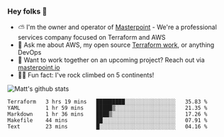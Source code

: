 

### Hey folks 👋

- ⛅️ I'm the owner and operator of [Masterpoint](https://masterpoint.io) - We're a professional services company focused on Terraform and AWS
- 💬 Ask me about AWS, my open source [Terraform work](https://github.com/masterpointio?q=terraform&type=&language=hcl), or anything DevOps
- 🔨 Want to work together on an upcoming project? Reach out via [masterpoint.io](https://masterpoint.io)
- 🧗‍♂️ Fun fact: I've rock climbed on 5 continents! 


![Matt's github stats](https://github-readme-stats.vercel.app/api?username=Gowiem&count_private=true&theme=cobalt&show_icons=true)

<!--START_SECTION:waka-->
```text
Terraform   3 hrs 19 mins   █████████░░░░░░░░░░░░░░░░   35.83 % 
YAML        1 hr 59 mins    █████▒░░░░░░░░░░░░░░░░░░░   21.35 % 
Markdown    1 hr 36 mins    ████▒░░░░░░░░░░░░░░░░░░░░   17.26 % 
Makefile    44 mins         ██░░░░░░░░░░░░░░░░░░░░░░░   07.91 % 
Text        23 mins         █░░░░░░░░░░░░░░░░░░░░░░░░   04.16 % 
```
<!--END_SECTION:waka-->
